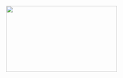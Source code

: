 <p align="center">
  <img src="https://github.com/user-attachments/assets/29434aac-ab3e-4d0d-9986-dcd9f2f38786" width="300" height="180"  />
</p>

